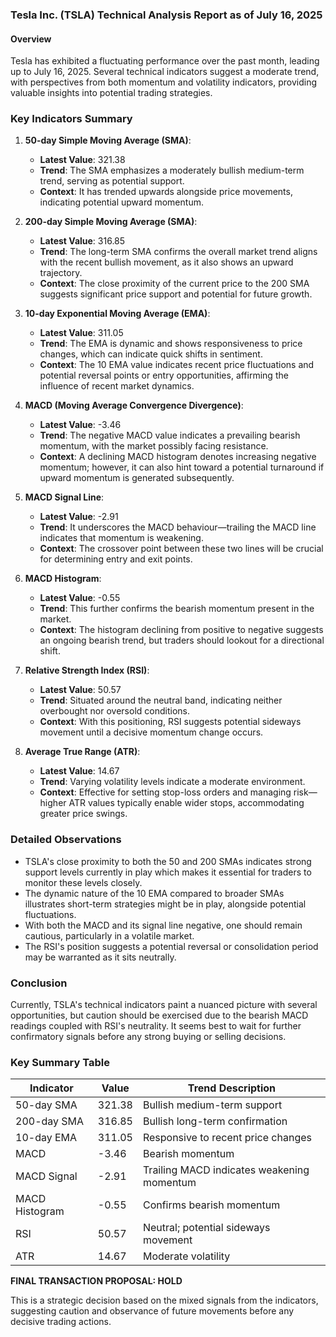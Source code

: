 ### Tesla Inc. (TSLA) Technical Analysis Report as of July 16, 2025

#### Overview
Tesla has exhibited a fluctuating performance over the past month, leading up to July 16, 2025. Several technical indicators suggest a moderate trend, with perspectives from both momentum and volatility indicators, providing valuable insights into potential trading strategies.

### Key Indicators Summary

1. **50-day Simple Moving Average (SMA)**: 
   - **Latest Value**: 321.38
   - **Trend**: The SMA emphasizes a moderately bullish medium-term trend, serving as potential support.
   - **Context**: It has trended upwards alongside price movements, indicating potential upward momentum.

2. **200-day Simple Moving Average (SMA)**: 
   - **Latest Value**: 316.85
   - **Trend**: The long-term SMA confirms the overall market trend aligns with the recent bullish movement, as it also shows an upward trajectory.
   - **Context**: The close proximity of the current price to the 200 SMA suggests significant price support and potential for future growth.

3. **10-day Exponential Moving Average (EMA)**: 
   - **Latest Value**: 311.05
   - **Trend**: The EMA is dynamic and shows responsiveness to price changes, which can indicate quick shifts in sentiment.
   - **Context**: The 10 EMA value indicates recent price fluctuations and potential reversal points or entry opportunities, affirming the influence of recent market dynamics.

4. **MACD (Moving Average Convergence Divergence)**: 
   - **Latest Value**: -3.46
   - **Trend**: The negative MACD value indicates a prevailing bearish momentum, with the market possibly facing resistance.
   - **Context**: A declining MACD histogram denotes increasing negative momentum; however, it can also hint toward a potential turnaround if upward momentum is generated subsequently.

5. **MACD Signal Line**: 
   - **Latest Value**: -2.91
   - **Trend**: It underscores the MACD behaviour—trailing the MACD line indicates that momentum is weakening.
   - **Context**: The crossover point between these two lines will be crucial for determining entry and exit points.

6. **MACD Histogram**: 
   - **Latest Value**: -0.55
   - **Trend**: This further confirms the bearish momentum present in the market.
   - **Context**: The histogram declining from positive to negative suggests an ongoing bearish trend, but traders should lookout for a directional shift.

7. **Relative Strength Index (RSI)**: 
   - **Latest Value**: 50.57
   - **Trend**: Situated around the neutral band, indicating neither overbought nor oversold conditions.
   - **Context**: With this positioning, RSI suggests potential sideways movement until a decisive momentum change occurs.

8. **Average True Range (ATR)**: 
   - **Latest Value**: 14.67
   - **Trend**: Varying volatility levels indicate a moderate environment.
   - **Context**: Effective for setting stop-loss orders and managing risk—higher ATR values typically enable wider stops, accommodating greater price swings.

### Detailed Observations
- TSLA's close proximity to both the 50 and 200 SMAs indicates strong support levels currently in play which makes it essential for traders to monitor these levels closely.
- The dynamic nature of the 10 EMA compared to broader SMAs illustrates short-term strategies might be in play, alongside potential fluctuations.
- With both the MACD and its signal line negative, one should remain cautious, particularly in a volatile market.
- The RSI's position suggests a potential reversal or consolidation period may be warranted as it sits neutrally.

### Conclusion
Currently, TSLA's technical indicators paint a nuanced picture with several opportunities, but caution should be exercised due to the bearish MACD readings coupled with RSI's neutrality. It seems best to wait for further confirmatory signals before any strong buying or selling decisions. 

### Key Summary Table

| Indicator                | Value     | Trend Description                           |
|--------------------------|-----------|--------------------------------------------|
| 50-day SMA               | 321.38    | Bullish medium-term support                 |
| 200-day SMA              | 316.85    | Bullish long-term confirmation               |
| 10-day EMA               | 311.05    | Responsive to recent price changes          |
| MACD                     | -3.46     | Bearish momentum                             |
| MACD Signal              | -2.91     | Trailing MACD indicates weakening momentum   |
| MACD Histogram           | -0.55     | Confirms bearish momentum                   |
| RSI                      | 50.57     | Neutral; potential sideways movement         |
| ATR                      | 14.67     | Moderate volatility                          |

**FINAL TRANSACTION PROPOSAL: HOLD** 

This is a strategic decision based on the mixed signals from the indicators, suggesting caution and observance of future movements before any decisive trading actions.